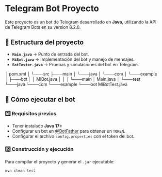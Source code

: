 # Telegram Bot Proyecto

Este proyecto es un bot de Telegram desarrollado en **Java**, utilizando la API de Telegram Bots en su version 8.2.0.  

## 📌 Estructura del proyecto  

- **`Main.java`** → Punto de entrada del bot.  
- **`MiBot.java`** → Implementación del bot y manejo de mensajes.  
- **`BotTester.java`** → Pruebas y simulaciones del bot en Telegram.  

│   pom.xml
│
└───src
    ├───main
    │   └───java
    │       └───com
    │           └───example
    │               ├───bot
    │               │       MiBot.java
    │               │
    │               └───main
    │                       Main.java
    │
    └───test
        └───java
            └───com
                └───example
                    └───bot
                            MiBotTest.java

## 🚀 Cómo ejecutar el bot  

### 1️⃣ Requisitos previos  
- Tener instalado **Java 17+**  
- Configurar un bot en [@BotFather](https://core.telegram.org/bots#botfather) para obtener un `TOKEN`.  
- Configurar el archivo `config.properties` con el token del bot.  

### 2️⃣ Construcción y ejecución  
Para compilar el proyecto y generar el `.jar` ejecutable:  
```sh
mvn clean test